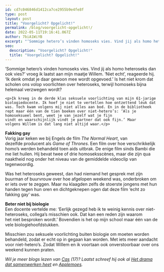 ```yaml
---
id: cd7c046846d1412ca7ce2955b9e4fe8f
type: post
layout: post
title: "Voorgelicht? Opgelicht!"
permalink: /blog/voorgelicht-opgelicht!/
date: 2022-05-11T19:16:41.067Z
author: 7biA1WiYB
excerpt: "‘Sommige hetero’s vinden homoseks vies. Vind jij als homo heteroseks dan ook vies?’ vroeg ik laatst aan mijn maatje Willem. ‘Niet echt’, reageerde hij. ‘Ik denk omdat je daar gewoon mee wordt opgevoed.’ Is het niet krom dat scholen ons volop voorlichten over heteroseks, terwijl homoseks bijna helemaal verzwegen wordt?  "
seo:
  description: "Voorgelicht? Opgelicht!"
  title: "Voorgelicht? Opgelicht!"
---
```

‘Sommige hetero’s vinden homoseks vies. Vind jij als homo heteroseks dan ook vies?’ vroeg ik laatst aan mijn maatje Willem. ‘Niet echt’, reageerde hij. ‘Ik denk omdat je daar gewoon mee wordt opgevoed.’ Is het niet krom dat scholen ons volop voorlichten over heteroseks, terwijl homoseks bijna helemaal verzwegen wordt?  

    <p>Ik kreeg in de derde klas seksuele voorlichting van mijn 61-jarige biologiedocente. Ik hoef je niet te vertellen hoe ontzettend léuk dat was. Toch kwam volgens mij niet alles aan bod. En in de bibliotheek rept maar één van de tien boeken over niet-hetero’s: ‘Als je homoseksueel bent, weet je van jezelf wat je fijn vindt en waarschijnlijk vindt je partner dat ook fijn.’ Maar volgens Willem is dat lang niet altijd waar.</p>
<p><strong>Fakking gay</strong><br>Vorig jaar keken we bij Engels de film <em>The Normal Heart</em>, van dezelfde producent als <em>Game of Thrones</em>. Een film over hoe verschrikkelijk homo’s werden behandeld toen aids uitbrak. De enige film sinds Bambi die me liet huilen. Hij bevat twee of drie homoseksscènes, maar die zijn qua naaktheid nog onder het niveau van de gemiddelde videoclip van tegenwoordig.</p>
<p>Was het heteroseks geweest, dan had niemand het gesprek met zijn buurman of buurvrouw over hoe afgelopen weekend was, onderbroken om er iets over te zeggen. Maar nu klaagden zelfs de stoerste jongens met hun handen tegen hun oren en dichtgeknepen ogen dat deze film ‘echt zo fakking gay’ was. </p>
<p><strong>Beter niet bij biologie</strong><br>Een docente vertelde me: ‘Eerlijk gezegd heb ik te weinig kennis over niet-heteroseks, collega’s misschien ook. Dat kan een reden zijn waarom het niet besproken wordt.’ Bovendien is het op mijn school maar één van de vele biologiehoofdstukken. </p>
<p>Misschien zou seksuele voorlichting buiten biologie om moeten worden behandeld, zodat er echt op in gegaan kan worden. Met iets meer aandacht voor niet-hetero’s. Zodat Willem en ik voortaan ook onverstoorbaar over ons weekend kunnen praten.</p>
<p><em>Wil je meer blogs lezen van <a href="https://original.sevendays.nl/users/cas-visser">Cas</a> (17)? Laatst schreef hij ook al <a href="https://original.sevendays.nl/blog/het-drama-dat-samenwerken-heet">Het drama dat samenwerken heet</a> en <a href="https://original.sevendays.nl/blog/applemoes">Applemoes</a>.</em></p>  
